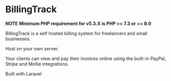 # BillingTrack

**NOTE**
**Minimum PHP requirement for v5.3.X is PHP >= 7.3 or >= 8.0**

BillingTrack is a self hosted billing system for freelancers and small businesses.

Host on your own server.

Your clients can view and pay their invoices online using the built-in PayPal, Stripe and Mollie integrations.

Built with Laravel

